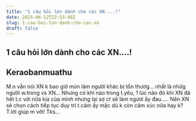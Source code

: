 ```yaml
---
title: "1 câu hỏi lớn dành cho các XN....!"
date: 2025-06-12T22:53:48Z
slug: 1-cau-hoi-lon-danh-cho-cac-xn
draft: false
---
```


## 1 câu hỏi lớn dành cho các XN....!

## Keraobanmuathu

M.n vẫn nói XN k bao giờ mún làm người khác bị tổn thươg... nhất là nhữg người w.trong vs XN...
Nhưng có khi nào trong t.yêu, 1 lúc nào đó khi XN đã hêt t.c với nữa kia của mình nhưng lại sợ ct sẽ làm ngươi ấy đau..... Nên XN sẽ chọn cách tiếp tục duy trì t.cảm ấy mặc dù k còn cảm xúc nữa hay k? T.lời giúp m với! Tks...
